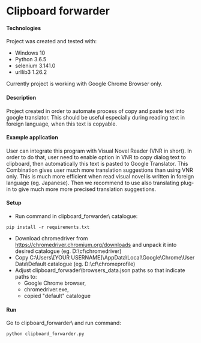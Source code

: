 # Clipboard forwarder

#### Technologies
Project was created and tested with:
* Windows 10
* Python 3.6.5
* selenium 3.141.0
* urllib3 1.26.2

Currently project is working with Google Chrome Browser only.


#### Description
Project created in order to automate process of copy and paste text into google translator. This should be useful especially during reading text in foreign language, when this text is copyable.


#### Example application
User can integrate this program with Visual Novel Reader (VNR in short). In order to do that, user need to enable option in VNR to copy dialog text to clipboard, then automatically this text is pasted to Google Translator. This Combination gives user much more translation suggestions than using VNR only. This is much more efficient when read visual novel is written in foreign language (eg. Japanese). Then we recommend to use also translating plug-in to give much more more precised translation suggestions.


#### Setup
- Run command in clipboard_forwarder\ catalogue:
```
pip install -r requirements.txt
```
- Download chromedriver from https://chromedriver.chromium.org/downloads and unpack it into desired catalogue (eg. D:\cf\chromedriver)
- Copy C:\Users\\[YOUR USERNAME]\AppData\Local\Google\Chrome\User Data\Default catalogue (eg. D:\cf\chromeprofile)
- Adjust clipboard_forwader\browsers_data.json paths so that indicate paths to:
	- Google Chrome browser, 
	- chromedriver.exe,
	- copied "default" catalogue


#### Run
Go to clipboard_forwarder\ and run command:
```
python clipboard_forwarder.py
```